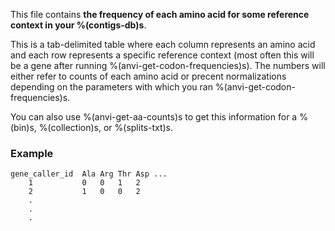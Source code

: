 This file contains **the frequency of each amino acid for some reference context in your %(contigs-db)s**.  

This is a tab-delimited table where each column represents an amino acid and each row represents a specific reference context (most often this will be a gene after running %(anvi-get-codon-frequencies)s). The numbers will either refer to counts of each amino acid or precent normalizations depending on the parameters with which you ran %(anvi-get-codon-frequencies)s. 

You can also use %(anvi-get-aa-counts)s to get this information for a %(bin)s, %(collection)s, or %(splits-txt)s. 

### Example

    gene_caller_id  Ala Arg Thr Asp ...
        1           0   0   1   2
        2           1   0   0   2
        .
        .
        .
